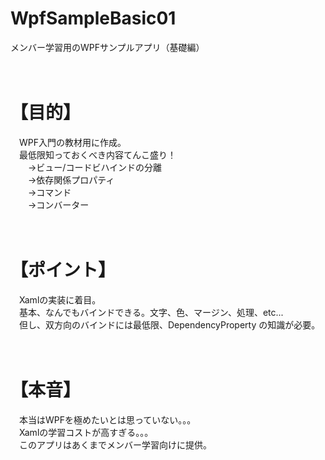 # WpfSampleBasic01
メンバー学習用のWPFサンプルアプリ（基礎編）<br>
<br>
<br>
# 【目的】
　WPF入門の教材用に作成。<br>
　最低限知っておくべき内容てんこ盛り！<br>
　　→ビュー/コードビハインドの分離<br>
　　→依存関係プロパティ<br>
　　→コマンド<br>
　　→コンバーター<br>
<br>
<br>
# 【ポイント】
　Xamlの実装に着目。<br>
　基本、なんでもバインドできる。文字、色、マージン、処理、etc...<br>
　但し、双方向のバインドには最低限、DependencyProperty の知識が必要。<br>
<br>
<br>
# 【本音】
　本当はWPFを極めたいとは思っていない。。。<br>
　Xamlの学習コストが高すぎる。。。<br>
　このアプリはあくまでメンバー学習向けに提供。<br>
<br>
